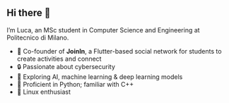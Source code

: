 ## Hi there 👋

I’m Luca, an MSc student in Computer Science and Engineering at Politecnico di Milano.

- 🚀 Co-founder of **JoinIn**, a Flutter-based social network for students to create activities and connect
- 🔒 Passionate about cybersecurity
- 🤖 Exploring AI, machine learning & deep learning models  
- 🐍 Proficient in Python; familiar with C++
- 🐧 Linux enthusiast
